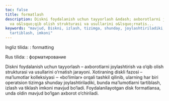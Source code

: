 ```yaml
---
toc: false
title: formatlash
description: Diskni foydalanish uchun tayyorlash &ndash; axborotlarni joylashtirish
  va o&lsquo;qib olish strukturasi va usullarini o&lsquo;rnatis...
keywords: "mavjud, Diskni, izlash, tizimga, shunday, joylashtiriladiki, bunda, ma\u2019lumotlarni,
  tartiblash, imkoni"
---
```


Ingliz tilida:
:   formatting

Rus tilida:
:   форматирование

Diskni foydalanish uchun tayyorlash – axborotlarni joylashtirish va o‘qib olish strukturasi va usullarini o‘rnatish jarayoni. Xotiraning diskli fazosi – ma’lumotlar kolleksiyasi ‒ «bo‘limlar» orqali tashkil qilinib, ularning har biri operatsion tizimga shunday joylashtiriladiki, bunda ma’lumotlarni tartiblash, izlash va tiklash imkoni mavjud bo‘ladi. Foydalanilayotgan disk formatlansa, unda oldin mavjud bo‘lgan axborot o‘chiriladi.